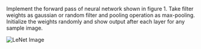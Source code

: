 Implement the forward pass of neural network shown in figure 1. Take filter weights as gaussian or random filter and
pooling operation as max-pooling. Initialize the weights randomly and show output after each layer for any sample image.

![LeNet Image](https://cdn-images-1.medium.com/max/1000/1*1TI1aGBZ4dybR6__DI9dzA.png)
